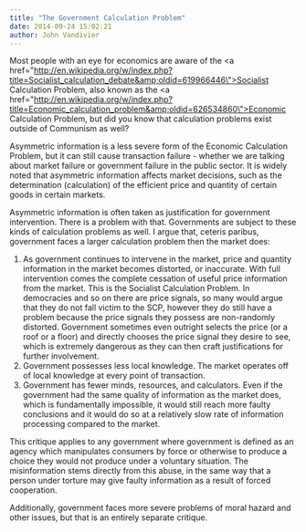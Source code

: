 ```yaml
---
title: "The Government Calculation Problem"
date: 2014-09-24 15:02:21
author: John Vandivier
---
```




Most people with an eye for economics are aware of the <a href=\"http://en.wikipedia.org/w/index.php?title=Socialist_calculation_debate&amp;oldid=619966446\">Socialist Calculation Problem</a>, also known as the <a href=\"http://en.wikipedia.org/w/index.php?title=Economic_calculation_problem&amp;oldid=626534860\">Economic Calculation Problem</a>, but did you know that calculation problems exist outside of Communism as well?

Asymmetric information is a less severe form of the Economic Calculation Problem, but it can still cause transaction failure - whether we are talking about market failure or government failure in the public sector. It is widely noted that asymmetric information affects market decisions, such as the determination (calculation) of the efficient price and quantity of certain goods in certain markets.

Asymmetric information is often taken as justification for government intervention. There is a problem with that. Governments are subject to these kinds of calculation problems as well. I argue that, ceteris paribus, government faces a larger calculation problem then the market does:
<ol>
	<li>As government continues to intervene in the market, price and quantity information in the market becomes distorted, or inaccurate. With full intervention comes the complete cessation of useful price information from the market. This is the Socialist Calculation Problem. In democracies and so on there are price signals, so many would argue that they do not fall victim to the SCP, however they do still have a problem because the price signals they possess are non-randomly distorted. Government sometimes even outright selects the price (or a roof or a floor) and directly chooses the price signal they desire to see, which is extremely dangerous as they can then craft justifications for further involvement.</li>
	<li>Government possesses less local knowledge. The market operates off of local knowledge at every point of transaction.</li>
	<li>Government has fewer minds, resources, and calculators. Even if the government had the same quality of information as the market does, which is fundamentally impossible, it would still reach more faulty conclusions and it would do so at a relatively slow rate of information processing compared to the market.</li>
</ol>
This critique applies to any government where government is defined as an agency which manipulates consumers by force or otherwise to produce a choice they would not produce under a voluntary situation. The misinformation stems directly from this abuse, in the same way that a person under torture may give faulty information as a result of forced cooperation.

Additionally, government faces more severe problems of moral hazard and other issues, but that is an entirely separate critique.